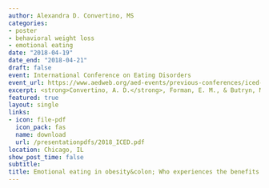 ```yaml
---
author: Alexandra D. Convertino, MS
categories:
- poster
- behavioral weight loss
- emotional eating
date: "2018-04-19"
date_end: "2018-04-21"
draft: false
event: International Conference on Eating Disorders
event_url: https://www.aedweb.org/aed-events/previous-conferences/iced-2018
excerpt: <strong>Convertino, A. D.</strong>, Forman, E. M., & Butryn, M. L. (2018, April 19-21). <em>Emotional eating in obesity&colon; Who experiences the benefits of treatment?</em> [Poster presentation]. 2018 International Conference on Eating Disorders, Chicago, IL, United States
featured: true
layout: single
links:
- icon: file-pdf
  icon_pack: fas
  name: download
  url: /presentationpdfs/2018_ICED.pdf
location: Chicago, IL
show_post_time: false
subtitle: 
title: Emotional eating in obesity&colon; Who experiences the benefits of treatment?
---
```



